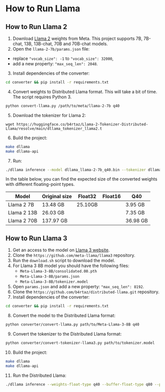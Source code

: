 # How to Run Llama

## How to Run Llama 2

1. Download [Llama 2](https://github.com/facebookresearch/llama) weights from Meta. This project supports 7B, 7B-chat, 13B, 13B-chat, 70B and 70B-chat models.
2. Open the `llama-2-7b/params.json` file:
  * replace `"vocab_size": -1` to `"vocab_size": 32000`,
  * add a new property: `"max_seq_len": 2048`.
3. Install dependencies of the converter:
```sh
cd converter && pip install -r requirements.txt
```
4. Convert weights to Distributed Llama format. This will take a bit of time. The script requires Python 3.
```sh
python convert-llama.py /path/to/meta/llama-2-7b q40
```
5. Download the tokenizer for Llama 2:
```
wget https://huggingface.co/b4rtaz/Llama-2-Tokenizer-Distributed-Llama/resolve/main/dllama_tokenizer_llama2.t
```
6. Build the project:
```bash
make dllama
make dllama-api
```
7. Run:
```bash
./dllama inference --model dllama_llama-2-7b_q40.bin --tokenizer dllama-llama2-tokenizer.t --weights-float-type q40 --buffer-float-type q80 --prompt "Hello world" --steps 16 --nthreads 4
```

In the table below, you can find the expected size of the converted weights with different floating-point types.

| Model       | Original size | Float32  | Float16  | Q40      |
|-------------|---------------|----------|----------|----------|
| Llama 2 7B  | 13.48 GB      | 25.10GB  |          | 3.95 GB  |
| Llama 2 13B | 26.03 GB      |          |          | 7.35 GB  |
| Llama 2 70B | 137.97 GB     |          |          | 36.98 GB |

## How to Run Llama 3

1. Get an access to the model on [Llama 3 website](https://llama.meta.com/llama-downloads).
2. Clone the `https://github.com/meta-llama/llama3` repository.
3. Run the `download.sh` script to download the model.
4. For Llama 3 8B model you should have the following files:
    - `Meta-Llama-3-8B/consolidated.00.pth`
    - `Meta-Llama-3-8B/params.json`
    - `Meta-Llama-3-8B/tokenizer.model`
5. Open `params.json` and add a new property: `"max_seq_len": 8192`.
6. Clone the `https://github.com/b4rtaz/distributed-llama.git` repository.
7. Install dependencies of the converter:
```sh
cd converter && pip install -r requirements.txt
```
8. Convert the model to the Distributed Llama format:
```bash
python converter/convert-llama.py path/to/Meta-Llama-3-8B q40
```
9. Convert the tokenizer to the Distributed Llama format:
```bash
python converter/convert-tokenizer-llama3.py path/to/tokenizer.model
```
10. Build the project:
```bash
make dllama
make dllama-api
```
11. Run the Distributed Llama:
```bash
./dllama inference --weights-float-type q40 --buffer-float-type q80 --prompt "My name is" --steps 128 --nthreads 8 --model dllama_meta-llama-3-8b_q40.bin --tokenizer llama3-tokenizer.t
```
